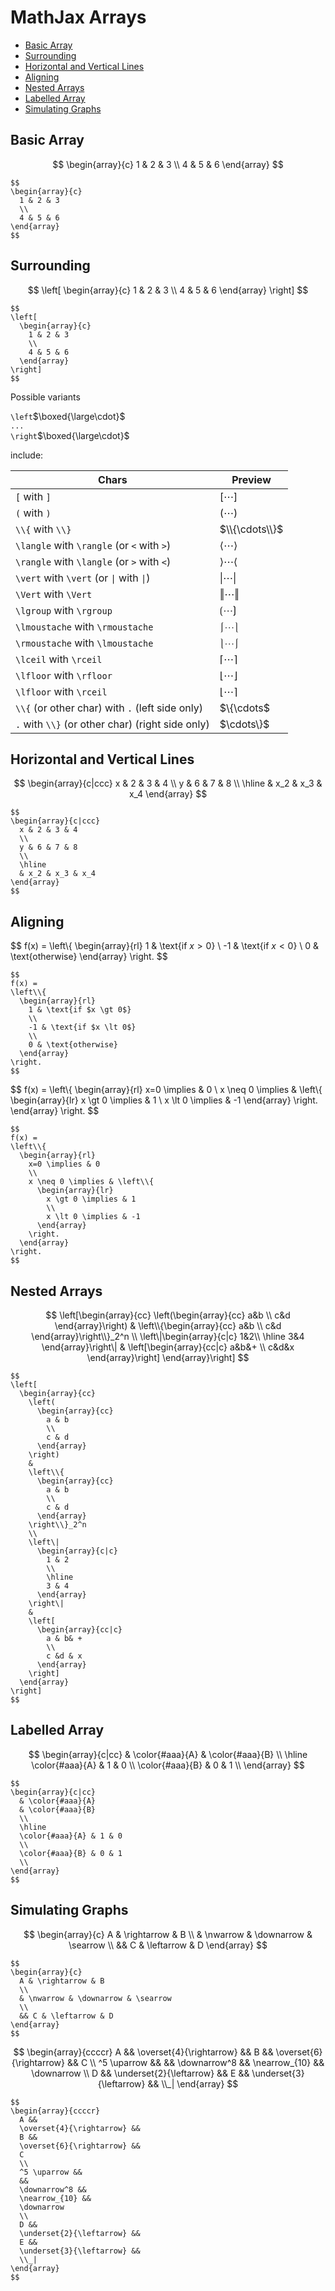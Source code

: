 # MathJax Arrays

- [Basic Array](#basic-array)
- [Surrounding](#surrounding)
- [Horizontal and Vertical Lines](#horizontal-and-vertical-lines)
- [Aligning](#aligning)
- [Nested Arrays](#nested-arrays)
- [Labelled Array](#labelled-array)
- [Simulating Graphs](#simulating-graphs)

## Basic Array

$$
\begin{array}{c}
1 & 2 & 3
\\
4 & 5 & 6
\end{array}
$$

```
$$
\begin{array}{c}
  1 & 2 & 3
  \\
  4 & 5 & 6
\end{array}
$$
```

## Surrounding

$$
\left[
\begin{array}{c}
1 & 2 & 3
\\
4 & 5 & 6
\end{array}
\right]
$$

```
$$
\left[
  \begin{array}{c}
    1 & 2 & 3
    \\
    4 & 5 & 6
  \end{array}
\right]
$$
```

Possible variants

`\left`$\boxed{\large\cdot}$  
`...`  
`\right`$\boxed{\large\cdot}$

include:

| Chars | Preview |
|--|--|
| `[` with `]` | $[\cdots]$ |
| `(` with `)` | $(\cdots)$ |
| `\\{` with `\\}` | $\\{\cdots\\}$ |
| `\langle` with `\rangle` (or `<` with `>`) | $\langle\cdots\rangle$ |
| `\rangle` with `\langle` (or `>` with `<`) | $\rangle\cdots\langle$ |
| `\vert` with `\vert` (or `\|` with `\|`) | $\vert\cdots\vert$ |
| `\Vert` with `\Vert` | $\Vert\cdots\Vert$ |
| `\lgroup` with `\rgroup` | $\lgroup\cdots\rgroup$ |
| `\lmoustache` with `\rmoustache` | $\lmoustache\cdots\rmoustache$ |
| `\rmoustache` with `\lmoustache` | $\rmoustache\cdots\lmoustache$ |
| `\lceil` with `\rceil` | $\lceil\cdots\rceil$ |
| `\lfloor` with `\rfloor` | $\lfloor\cdots\rfloor$ |
| `\lfloor` with `\rceil` | $\lfloor\cdots\rceil$ |
| `\\{` (or other char) with `.` (left side only) | $\\{\cdots$ |
| `.` with `\\}` (or other char) (right side only) | $\cdots\\}$ |

## Horizontal and Vertical Lines

$$
\begin{array}{c|ccc}
x & 2 & 3 & 4
\\
y & 6 & 7 & 8
\\
\hline
& x_2 & x_3 & x_4
\end{array}
$$

```
$$
\begin{array}{c|ccc}
  x & 2 & 3 & 4
  \\
  y & 6 & 7 & 8
  \\
  \hline
  & x_2 & x_3 & x_4
\end{array}
$$
```

## Aligning

$$
f(x) =
\left\\{
\begin{array}{rl}
1 & \text{if $x \gt 0$}
\\
-1 & \text{if $x \lt 0$}
\\
0 & \text{otherwise}
\end{array}
\right.
$$

```
$$
f(x) =
\left\\{
  \begin{array}{rl}
    1 & \text{if $x \gt 0$}
    \\
    -1 & \text{if $x \lt 0$}
    \\
    0 & \text{otherwise}
  \end{array}
\right.
$$
```

$$
f(x) =
\left\\{
\begin{array}{rl}
x=0 \implies & 0
\\
x \neq 0 \implies & \left\\{
\begin{array}{lr}
x \gt 0 \implies & 1
\\
x \lt 0 \implies & -1
\end{array}
\right.
\end{array}
\right.
$$

```
$$
f(x) =
\left\\{
  \begin{array}{rl}
    x=0 \implies & 0
    \\
    x \neq 0 \implies & \left\\{
      \begin{array}{lr}
        x \gt 0 \implies & 1
        \\
        x \lt 0 \implies & -1
      \end{array}
    \right.
  \end{array}
\right.
$$
```

## Nested Arrays

$$
\left[\begin{array}{cc}
  \left(\begin{array}{cc}
    a&b
    \\
    c&d
  \end{array}\right)
  &
  \left\\{\begin{array}{cc}
    a&b
    \\
    c&d
  \end{array}\right\\}_2^n
  \\
  \left\|\begin{array}{c|c}
    1&2\\
    \hline
    3&4
  \end{array}\right\|
  &
  \left[\begin{array}{cc|c}
    a&b&+
    \\
    c&d&x
  \end{array}\right]
\end{array}\right]
$$

```
$$
\left[
  \begin{array}{cc}
    \left(
      \begin{array}{cc}
        a & b
        \\
        c & d
      \end{array}
    \right)
    &
    \left\\{
      \begin{array}{cc}
        a & b
        \\
        c & d
      \end{array}
    \right\\}_2^n
    \\
    \left\|
      \begin{array}{c|c}
        1 & 2
        \\
        \hline
        3 & 4
      \end{array}
    \right\|
    &
    \left[
      \begin{array}{cc|c}
        a & b& +
        \\
        c &d & x
      \end{array}
    \right]
  \end{array}
\right]
$$
```

## Labelled Array

$$
\begin{array}{c|cc}
  & \color{#aaa}{A}
  & \color{#aaa}{B}
  \\
  \hline
  \color{#aaa}{A} & 1 & 0
  \\
  \color{#aaa}{B} & 0 & 1
  \\
\end{array}
$$

```
$$
\begin{array}{c|cc}
  & \color{#aaa}{A}
  & \color{#aaa}{B}
  \\
  \hline
  \color{#aaa}{A} & 1 & 0
  \\
  \color{#aaa}{B} & 0 & 1
  \\
\end{array}
$$
```

## Simulating Graphs

$$
\begin{array}{c}
A & \rightarrow & B
\\
& \nwarrow & \downarrow & \searrow
\\
&& C & \leftarrow & D
\end{array}
$$

```
$$
\begin{array}{c}
  A & \rightarrow & B
  \\
  & \nwarrow & \downarrow & \searrow
  \\
  && C & \leftarrow & D
\end{array}
$$
```

$$
\begin{array}{ccccr}
  A &&
  \overset{4}{\rightarrow} &&
  B &&
  \overset{6}{\rightarrow} &&
  C
  \\
  ^5 \uparrow &&
  &&
  \downarrow^8 &&
  \nearrow_{10} &&
  \downarrow
  \\
  D &&
  \underset{2}{\leftarrow} &&
  E &&
  \underset{3}{\leftarrow} &&
  \\_|
\end{array}
$$

```
$$
\begin{array}{ccccr}
  A &&
  \overset{4}{\rightarrow} &&
  B &&
  \overset{6}{\rightarrow} &&
  C
  \\
  ^5 \uparrow &&
  &&
  \downarrow^8 &&
  \nearrow_{10} &&
  \downarrow
  \\
  D &&
  \underset{2}{\leftarrow} &&
  E &&
  \underset{3}{\leftarrow} &&
  \\_|
\end{array}
$$
```
